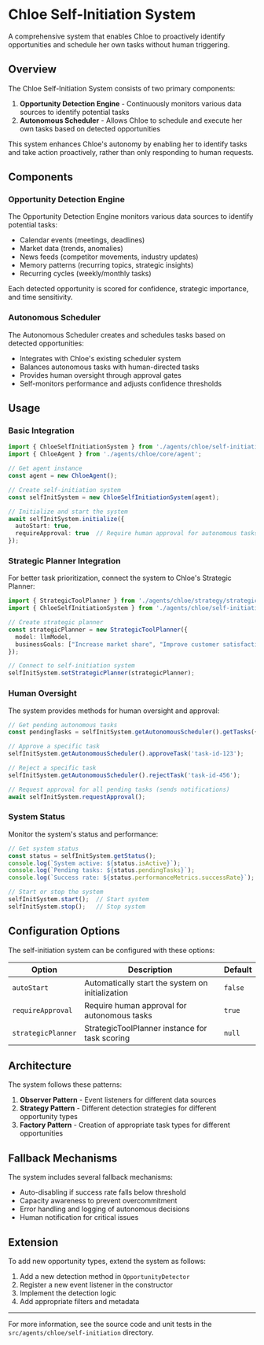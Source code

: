# Chloe Self-Initiation System

A comprehensive system that enables Chloe to proactively identify opportunities and schedule her own tasks without human triggering.

## Overview

The Chloe Self-Initiation System consists of two primary components:

1. **Opportunity Detection Engine** - Continuously monitors various data sources to identify potential tasks
2. **Autonomous Scheduler** - Allows Chloe to schedule and execute her own tasks based on detected opportunities

This system enhances Chloe's autonomy by enabling her to identify tasks and take action proactively, rather than only responding to human requests.

## Components

### Opportunity Detection Engine

The Opportunity Detection Engine monitors various data sources to identify potential tasks:

- Calendar events (meetings, deadlines)
- Market data (trends, anomalies)
- News feeds (competitor movements, industry updates)
- Memory patterns (recurring topics, strategic insights)
- Recurring cycles (weekly/monthly tasks)

Each detected opportunity is scored for confidence, strategic importance, and time sensitivity.

### Autonomous Scheduler

The Autonomous Scheduler creates and schedules tasks based on detected opportunities:

- Integrates with Chloe's existing scheduler system
- Balances autonomous tasks with human-directed tasks
- Provides human oversight through approval gates
- Self-monitors performance and adjusts confidence thresholds

## Usage

### Basic Integration

```typescript
import { ChloeSelfInitiationSystem } from './agents/chloe/self-initiation';
import { ChloeAgent } from './agents/chloe/core/agent';

// Get agent instance
const agent = new ChloeAgent();

// Create self-initiation system
const selfInitSystem = new ChloeSelfInitiationSystem(agent);

// Initialize and start the system
await selfInitSystem.initialize({
  autoStart: true,
  requireApproval: true  // Require human approval for autonomous tasks
});
```

### Strategic Planner Integration

For better task prioritization, connect the system to Chloe's Strategic Planner:

```typescript
import { StrategicToolPlanner } from './agents/chloe/strategy/strategicPlanner';
import { ChloeSelfInitiationSystem } from './agents/chloe/self-initiation';

// Create strategic planner
const strategicPlanner = new StrategicToolPlanner({ 
  model: llmModel,
  businessGoals: ["Increase market share", "Improve customer satisfaction"]
});

// Connect to self-initiation system
selfInitSystem.setStrategicPlanner(strategicPlanner);
```

### Human Oversight

The system provides methods for human oversight and approval:

```typescript
// Get pending autonomous tasks
const pendingTasks = selfInitSystem.getAutonomousScheduler().getTasks({ status: 'pending' });

// Approve a specific task
selfInitSystem.getAutonomousScheduler().approveTask('task-id-123');

// Reject a specific task
selfInitSystem.getAutonomousScheduler().rejectTask('task-id-456');

// Request approval for all pending tasks (sends notifications)
await selfInitSystem.requestApproval();
```

### System Status

Monitor the system's status and performance:

```typescript
// Get system status
const status = selfInitSystem.getStatus();
console.log(`System active: ${status.isActive}`);
console.log(`Pending tasks: ${status.pendingTasks}`);
console.log(`Success rate: ${status.performanceMetrics.successRate}`);

// Start or stop the system
selfInitSystem.start();  // Start system
selfInitSystem.stop();   // Stop system
```

## Configuration Options

The self-initiation system can be configured with these options:

| Option | Description | Default |
|--------|-------------|---------|
| `autoStart` | Automatically start the system on initialization | `false` |
| `requireApproval` | Require human approval for autonomous tasks | `true` |
| `strategicPlanner` | StrategicToolPlanner instance for task scoring | `null` |

## Architecture

The system follows these patterns:

1. **Observer Pattern** - Event listeners for different data sources
2. **Strategy Pattern** - Different detection strategies for different opportunity types
3. **Factory Pattern** - Creation of appropriate task types for different opportunities

## Fallback Mechanisms

The system includes several fallback mechanisms:

- Auto-disabling if success rate falls below threshold
- Capacity awareness to prevent overcommitment
- Error handling and logging of autonomous decisions
- Human notification for critical issues

## Extension

To add new opportunity types, extend the system as follows:

1. Add a new detection method in `OpportunityDetector`
2. Register a new event listener in the constructor
3. Implement the detection logic
4. Add appropriate filters and metadata

---

For more information, see the source code and unit tests in the `src/agents/chloe/self-initiation` directory. 
